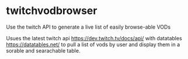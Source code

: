 # twitchvodbrowser
Use the twitch API to generate a live list of easily browse-able VODs

Usues the latest twitch api https://dev.twitch.tv/docs/api/ with datatables https://datatables.net/ to pull a list of vods by user and display them in a sorable and searachable table.
